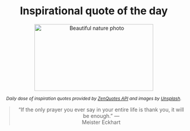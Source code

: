 
<div align="center">

# Inspirational quote of the day

<img src="./data/photo.jpeg" alt="Beautiful nature photo" width="320" height="180">

<sub><i>Daily dose of inspiration quotes provided by [ZenQuotes API](https://zenquotes.io/) and images by [Unsplash](https://unsplash.com/).</i></sub>


<blockquote>&ldquo;If the only prayer you ever say in your entire life is thank you, it will be enough.&rdquo; &mdash; <footer>Meister Eckhart</footer></blockquote>

</div>
